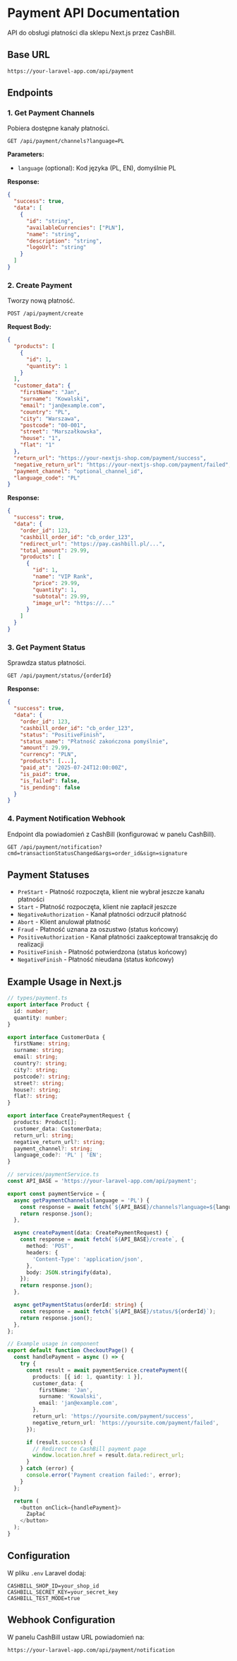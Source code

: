 # Payment API Documentation

API do obsługi płatności dla sklepu Next.js przez CashBill.

## Base URL
```
https://your-laravel-app.com/api/payment
```

## Endpoints

### 1. Get Payment Channels
Pobiera dostępne kanały płatności.

```http
GET /api/payment/channels?language=PL
```

**Parameters:**
- `language` (optional): Kod języka (PL, EN), domyślnie PL

**Response:**
```json
{
  "success": true,
  "data": [
    {
      "id": "string",
      "availableCurrencies": ["PLN"],
      "name": "string", 
      "description": "string",
      "logoUrl": "string"
    }
  ]
}
```

### 2. Create Payment
Tworzy nową płatność.

```http
POST /api/payment/create
```

**Request Body:**
```json
{
  "products": [
    {
      "id": 1,
      "quantity": 1
    }
  ],
  "customer_data": {
    "firstName": "Jan",
    "surname": "Kowalski", 
    "email": "jan@example.com",
    "country": "PL",
    "city": "Warszawa",
    "postcode": "00-001",
    "street": "Marszałkowska",
    "house": "1",
    "flat": "1"
  },
  "return_url": "https://your-nextjs-shop.com/payment/success",
  "negative_return_url": "https://your-nextjs-shop.com/payment/failed",
  "payment_channel": "optional_channel_id",
  "language_code": "PL"
}
```

**Response:**
```json
{
  "success": true,
  "data": {
    "order_id": 123,
    "cashbill_order_id": "cb_order_123",
    "redirect_url": "https://pay.cashbill.pl/...",
    "total_amount": 29.99,
    "products": [
      {
        "id": 1,
        "name": "VIP Rank",
        "price": 29.99,
        "quantity": 1,
        "subtotal": 29.99,
        "image_url": "https://..."
      }
    ]
  }
}
```

### 3. Get Payment Status
Sprawdza status płatności.

```http
GET /api/payment/status/{orderId}
```

**Response:**
```json
{
  "success": true,
  "data": {
    "order_id": 123,
    "cashbill_order_id": "cb_order_123",
    "status": "PositiveFinish",
    "status_name": "Płatność zakończona pomyślnie",
    "amount": 29.99,
    "currency": "PLN",
    "products": [...],
    "paid_at": "2025-07-24T12:00:00Z",
    "is_paid": true,
    "is_failed": false,
    "is_pending": false
  }
}
```

### 4. Payment Notification Webhook
Endpoint dla powiadomień z CashBill (konfigurować w panelu CashBill).

```http
GET /api/payment/notification?cmd=transactionStatusChanged&args=order_id&sign=signature
```

## Payment Statuses

- `PreStart` - Płatność rozpoczęta, klient nie wybrał jeszcze kanału płatności
- `Start` - Płatność rozpoczęta, klient nie zapłacił jeszcze
- `NegativeAuthorization` - Kanał płatności odrzucił płatność
- `Abort` - Klient anulował płatność
- `Fraud` - Płatność uznana za oszustwo (status końcowy)
- `PositiveAuthorization` - Kanał płatności zaakceptował transakcję do realizacji
- `PositiveFinish` - Płatność potwierdzona (status końcowy)
- `NegativeFinish` - Płatność nieudana (status końcowy)

## Example Usage in Next.js

```typescript
// types/payment.ts
export interface Product {
  id: number;
  quantity: number;
}

export interface CustomerData {
  firstName: string;
  surname: string;
  email: string;
  country?: string;
  city?: string;
  postcode?: string;
  street?: string;
  house?: string;
  flat?: string;
}

export interface CreatePaymentRequest {
  products: Product[];
  customer_data: CustomerData;
  return_url: string;
  negative_return_url?: string;
  payment_channel?: string;
  language_code?: 'PL' | 'EN';
}

// services/paymentService.ts
const API_BASE = 'https://your-laravel-app.com/api/payment';

export const paymentService = {
  async getPaymentChannels(language = 'PL') {
    const response = await fetch(`${API_BASE}/channels?language=${language}`);
    return response.json();
  },

  async createPayment(data: CreatePaymentRequest) {
    const response = await fetch(`${API_BASE}/create`, {
      method: 'POST',
      headers: {
        'Content-Type': 'application/json',
      },
      body: JSON.stringify(data),
    });
    return response.json();
  },

  async getPaymentStatus(orderId: string) {
    const response = await fetch(`${API_BASE}/status/${orderId}`);
    return response.json();
  },
};

// Example usage in component
export default function CheckoutPage() {
  const handlePayment = async () => {
    try {
      const result = await paymentService.createPayment({
        products: [{ id: 1, quantity: 1 }],
        customer_data: {
          firstName: 'Jan',
          surname: 'Kowalski',
          email: 'jan@example.com',
        },
        return_url: 'https://yoursite.com/payment/success',
        negative_return_url: 'https://yoursite.com/payment/failed',
      });

      if (result.success) {
        // Redirect to CashBill payment page
        window.location.href = result.data.redirect_url;
      }
    } catch (error) {
      console.error('Payment creation failed:', error);
    }
  };

  return (
    <button onClick={handlePayment}>
      Zapłać
    </button>
  );
}
```

## Configuration

W pliku `.env` Laravel dodaj:

```env
CASHBILL_SHOP_ID=your_shop_id
CASHBILL_SECRET_KEY=your_secret_key
CASHBILL_TEST_MODE=true
```

## Webhook Configuration

W panelu CashBill ustaw URL powiadomień na:
```
https://your-laravel-app.com/api/payment/notification
```
